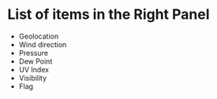 # List of items in the Right Panel

- Geolocation
- Wind direction
- Pressure
- Dew Point
- UV Index
- Visibility
- Flag
